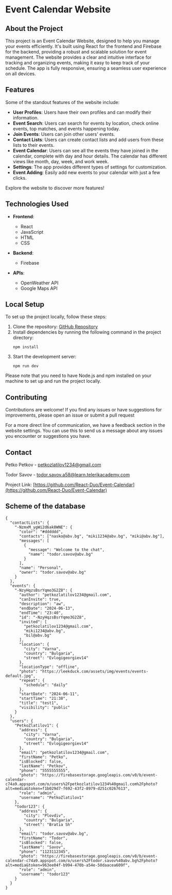 
# Event Calendar Website

## About the Project

This project is an Event Calendar Website, designed to help you manage your events efficiently. It's built using React for the frontend and Firebase for the backend, providing a robust and scalable solution for event management. The website provides a clear and intuitive interface for tracking and organizing events, making it easy to keep track of your schedule. The app is fully responsive, ensuring a seamless user experience on all devices.


## Features

Some of the standout features of the website include:

- **User Profiles**: Users have their own profiles and can modify their information.
- **Event Search**: Users can search for events by location, check online events, top matches, and events happening today.
- **Join Events**: Users can join other users' events.
- **Contact Lists**: Users can create contact lists and add users from these lists to their events.
- **Event Calendar**: Users can see all the events they have joined in the calendar, complete with day and hour details. The calendar has different views like month, day, week, and work week.
- **Settings**: The app provides different types of settings for customization.
- **Event Adding**: Easily add new events to your calendar with just a few clicks.

Explore the website to discover more features!

## Technologies Used

- **Frontend**: 
  - React
  - JavaScript
  - HTML
  - CSS

- **Backend**: 
  - Firebase

- **APIs**:
  - OpenWeather API
  - Google Maps API


## Local Setup

To set up the project locally, follow these steps:

1. Clone the repository: [GitHub Repository](https://github.com/React-Duo/Event-Calendar)
2. Install dependencies by running the following command in the project directory:
    ```
    npm install
    ```
3. Start the development server:
    ```
    npm run dev
    ```

Please note that you need to have Node.js and npm installed on your machine to set up and run the project locally.

## Contributing

Contributions are welcome! If you find any issues or have suggestions for improvements, please open an issue or submit a pull request

For a more direct line of communication, we have a feedback section in the website settings. You can use this to send us a message about any issues you encounter or suggestions you have.


## Contact

Petko Petkov - petkozlatilov1234@gmail.com

Todor Savov - todor.savov.a58@learn.telerikacademy.com

Project Link: [https://github.com/React-Duo/Event-Calendar](https://github.com/React-Duo/Event-Calendar)

## Scheme of the database
```
{
  "contactLists": {
    "-NzmxM_ygWi2d6ak8WNE": {
      "color": "#dddddd",
      "contacts": ["nasko@abv.bg", "miki1234@abv.bg", "miki@abv.bg"],
      "messages": [
        {
          "message": "Welcome to the chat",
          "name": "todor.savov@abv.bg"
        }
      ],
      "name": "Personal",
      "owner": "todor.savov@abv.bg"
    }
  },
  "events": {
    "-NzyHqzsBsrYqmo3G2Z8": {
      "author": "petkozlatilov1234@gmail.com",
      "canInvite": true,
      "description": "aw",
      "endDate": "2024-06-13",
      "endTime": "23:40",
      "id": "-NzyHqzsBsrYqmo3G2Z8",
      "invited": [
        "petkozlatilov1234@gmail.com",
        "miki1234@abv.bg",
        "bil@abv.bg"
      ],
      "location": {
        "city": "Varna",
        "country": "Bulgaria",
        "street": "Evlogigeorgiev14"
      },
      "locationType": "offline",
      "photo": "https://leekduck.com/assets/img/events/events-default.jpg",
      "repeat": {
        "schedule": "daily"
      },
      "startDate": "2024-06-11",
      "startTime": "21:38",
      "title": "test1",
      "visibility": "public"
    }
  },
  "users": {
    "PetkoZlatilov1": {
      "address": {
        "city": "Varna",
        "country": "Bulgaria",
        "street": "Evlogigeorgiev14"
      },
      "email": "petkozlatilov1234@gmail.com",
      "firstName": "Petko",
      "isBlocked": false,
      "lastName": "Petkov",
      "phone": "5555555555",
      "photo": "https://firebasestorage.googleapis.com/v0/b/event-calendar-c74a9.appspot.com/o/users%2Fpetkozlatilov1234%40gmail.com%2Fphoto?alt=media&token=f1b029d7-f692-43f2-8979-d251c0267613",
      "role": "admin",
      "username": "PetkoZlatilov1"
    },
    "todor123": {
      "address": {
        "city": "Plovdiv",
        "country": "Bulgaria",
        "street": "Bratia Sh"
      },
      "email": "todor.savov@abv.bg",
      "firstName": "Todor",
      "isBlocked": false,
      "lastName": "Savov",
      "phone": "1123112345",
      "photo": "https://firebasestorage.googleapis.com/v0/b/event-calendar-c74a9.appspot.com/o/users%2Ftodor.savov%40abv.bg%2Fphoto?alt=media&token=963ee04f-b994-470b-a54e-50daacea609f",
      "role": "admin",
      "username": "todor123"
    }
  }
}


```

